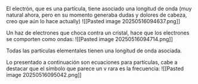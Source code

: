 El electrón, que es una partícula, tiene asociado una longitud de onda (muy natural ahora, pero en su momento generaba dudas y dolores de cabeza, creo que aún lo hace actually)
![[Pasted image 20250516094637.png]]

Un haz de electrones que choca contra un cristal, hace que los electrones se comporten como ondas:
![[Pasted image 20250516094714.png]]

Todas las partículas elementales tienen una longitud de onda asociada.

Lo presentado a continuación son ecuaciones para partículas, cabe a destacar que el símbolo que parece un v rara es la frecuencia:
![[Pasted image 20250516095042.png]]

